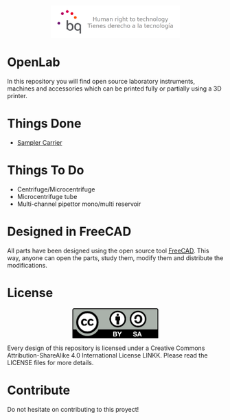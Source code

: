 <p align="center">
<img src="doc/images/bq-logo-human-right-technology.png" width="300" align="center">
</p>

# OpenLab

In this repository you will find open source laboratory instruments, machines and accessories which can be printed fully or partially using a 3D printer.

# Things Done
 * [Sampler Carrier](https://github.com/bqlabs/openlab/tree/master/sample-carrier)


# Things To Do
 * Centrifuge/Microcentrifuge
 * Microcentrifuge tube
 * Multi-channel pipettor mono/multi reservoir


# Designed in FreeCAD

All parts have been designed using the open source tool [FreeCAD](http://www.freecadweb.org/). This way, anyone can open the parts, study them, modify them and distribute the modifications.


# License

<p align="center">
<img src="doc/images/by-sa.png" width="200" align = "center">
</p>

Every design of this repository is licensed under a Creative Commons Attribution-ShareAlike 4.0 International License LINKK. Please read the LICENSE files for more details.

# Contribute

Do not hesitate on contributing to this proyect!



